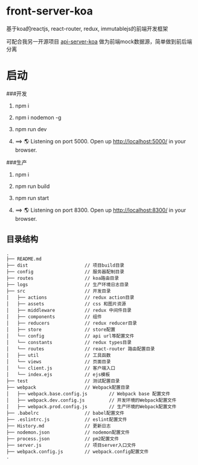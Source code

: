 # front-server-koa
基于koa的reactjs, react-router, redux, immutablejs的前端开发框架

可配合我另一开源项目 [api-server-koa](https://github.com/hexiao-o/api-server-koa) 做为前端mock数据源，简单做到前后端分离

# 启动
###开发
1. npm i

2. npm i nodemon -g

3. npm run dev

4. ==> 🌎  Listening on port 5000. Open up [http://localhost:5000/](http://localhost:5000/) in your browser.

###生产
1. npm i

2. npm run build

3. npm run start

4. ==> 🌎  Listening on port 8300. Open up [http://localhost:8300/](http://localhost:8300/) in your browser.

## 目录结构

```
.
├── README.md           
├── dist                     // 项目build目录
├── config                   // 服务器配制目录
├── routes                   // koa路由目录
├── logs                     // 生产环境日志目录
├── src                      // 开发目录
│   ├── actions              // redux action目录
│   ├── assets               // css 和图片资源
│   ├── middleware           // redux 中间件目录
│   ├── components           // 组件
│   ├── reducers             // redux reducer目录
│   ├── store                // store配置
│   └── config               // api url等配置文件
│   └── constants            // redux types目录
│   └── routes               // react-router 路由配置目录
│   ├── util                 // 工具函数
│   └── views                // 页面目录
│   └── client.js            // 客户端入口
│   └── index.ejs            // ejs模板
├── test                     // 测试配置目录
├── webpack                  // Webpack配置目录
│   ├── webpack.base.config.js        // Webpack base 配置文件
│   ├── webpack.dev.config.js         // 开发环境的Webpack配置文件
│   ├── webpack.prod.config.js        // 生产环境的Webpack配置文件
├── .babelrc                 // babel配置文件
├── .eslintrc.js             // eslint配置文件
├── History.md               // 更新日志
├── nodemon.json             // nodemon配置文件
├── process.json             // pm2配置文件
├── server.js                // 项目server入口文件
├── webpack.config.js        // webpack.config配置文件
.
```
